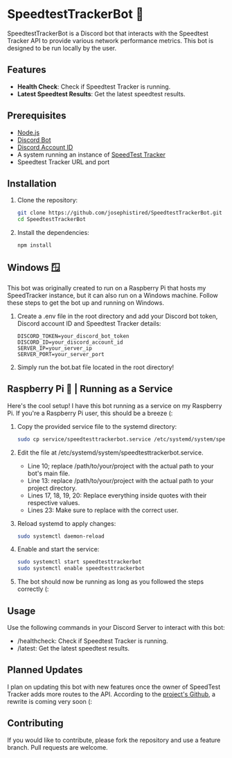 # SpeedtestTrackerBot 🚄

SpeedtestTrackerBot is a Discord bot that interacts with the Speedtest Tracker API to provide various network performance metrics. This bot is designed to be run locally by the user.

## Features

- **Health Check**: Check if Speedtest Tracker is running.
- **Latest Speedtest Results**: Get the latest speedtest results.

## Prerequisites

- [Node.js](https://nodejs.org/)
- [Discord Bot](https://discord.com/developers/applications)
- [Discord Account ID](https://support.discord.com/hc/en-us/articles/206346498-Where-can-I-find-my-User-Server-Message-ID#h_01HRSTXPS5H5D7JBY2QKKPVKNA)
- A system running an instance of [SpeedTest Tracker](https://github.com/alexjustesen/speedtest-tracker)
- Speedtest Tracker URL and port

## Installation

1. Clone the repository:

   ```sh
   git clone https://github.com/josephistired/SpeedtestTrackerBot.git
   cd SpeedtestTrackerBot

2. Install the dependencies:

   ```sh
   npm install

## Windows 🪟
  
This bot was originally created to run on a Raspberry Pi that hosts my SpeedTracker instance, but it can also run on a Windows machine. Follow these steps to get the bot up and running on Windows.

1. Create a .env file in the root directory and add your Discord bot token, Discord account ID and Speedtest Tracker details:

   ```env
   DISCORD_TOKEN=your_discord_bot_token
   DISCORD_ID=your_discord_account_id
   SERVER_IP=your_server_ip
   SERVER_PORT=your_server_port

2. Simply run the bot.bat file located in the root directory!

## Raspberry Pi 🐧 | Running as a Service

Here's the cool setup! I have this bot running as a service on my Raspberry Pi. If you're a Raspberry Pi user, this should be a breeze (:

1. Copy the provided service file to the systemd directory:

   ```sh
   sudo cp service/speedtesttrackerbot.service /etc/systemd/system/speedtesttrackerbot.service

2. Edit the file at /etc/systemd/system/speedtesttrackerbot.service. 

   - Line 10; replace /path/to/your/project with the actual path to your bot's main file.
   - Line 13: replace /path/to/your/project with the actual path to your project directory.
   - Lines 17, 18, 19, 20: Replace everything inside quotes with their respective values.
   - Lines 23: Make sure to replace with the correct user.

3. Reload systemd to apply changes:

   ```sh
   sudo systemctl daemon-reload

4. Enable and start the service:

   ```sh
   sudo systemctl start speedtesttrackerbot
   sudo systemctl enable speedtesttrackerbot

5. The bot should now be running as long as you followed the steps correctly (:

## Usage 

Use the following commands in your Discord Server to interact with this bot:

- /healthcheck: Check if Speedtest Tracker is running.
- /latest: Get the latest speedtest results.

## Planned Updates

I plan on updating this bot with new features once the owner of SpeedTest Tracker adds more routes to the API. According to the [project's Github](https://github.com/alexjustesen/speedtest-tracker), a rewrite is coming very soon (:

## Contributing
If you would like to contribute, please fork the repository and use a feature branch. Pull requests are welcome.
